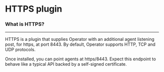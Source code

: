 # HTTPS plugin

### What is HTTPS?

---

HTTPS is a plugin that supplies Operator with an additional agent listening post, for https, at port 8443. By default,
Operator supports HTTP, TCP and UDP protocols.

Once installed, you can point agents at https/8443. Expect this endpoint to behave like a typical API backed by 
a self-signed certificate.
